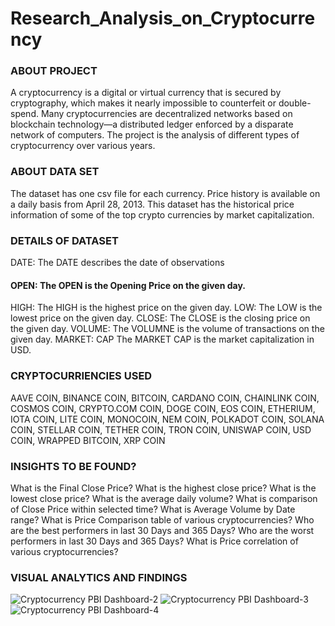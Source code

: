 # Research_Analysis_on_Cryptocurrency

### ABOUT PROJECT
A cryptocurrency is a digital or virtual currency that is secured by cryptography, which makes it nearly impossible to counterfeit or double-spend. Many cryptocurrencies are decentralized networks based on blockchain technology—a distributed ledger enforced by a disparate network of computers. The project is the analysis of different types of cryptocurrency over various years.

### ABOUT DATA SET
The dataset has one csv file for each currency. Price history is available on a daily basis from April 28, 2013. This dataset has the historical price information of some of the top crypto currencies by market capitalization.

### DETAILS OF DATASET
DATE: The DATE describes the date of observations
#### OPEN: The OPEN is the Opening Price on the given day.
HIGH: The HIGH is the highest price on the given day.
LOW: The LOW is the lowest price on the given day.
CLOSE: The CLOSE is the closing price on the given day.
VOLUME: The VOLUMNE is the volume of transactions on the given day.
MARKET: CAP The MARKET CAP is the market capitalization in USD.

### CRYPTOCURRIENCIES USED
AAVE COIN, BINANCE COIN, BITCOIN, CARDANO COIN, CHAINLINK COIN, COSMOS COIN, CRYPTO.COM COIN, DOGE COIN, EOS COIN, ETHERIUM, IOTA COIN, LITE COIN, MONOCOIN, NEM COIN, POLKADOT COIN, SOLANA COIN, STELLAR COIN, TETHER COIN, TRON COIN, UNISWAP COIN, USD COIN, WRAPPED BITCOIN, XRP COIN

### INSIGHTS TO BE FOUND?
What is the Final Close Price?
What is the highest close price?
What is the lowest close price?
What is the average daily volume?
What is comparison of Close Price within selected time?
What is Average Volume by Date range?
What is Price Comparison table of various cryptocurrencies?
Who are the best performers in last 30 Days and 365 Days?
Who are the worst performers in last 30 Days and 365 Days? What is Price correlation of various cryptocurrencies?

### VISUAL ANALYTICS AND FINDINGS
![Cryptocurrency PBI Dashboard-2](https://user-images.githubusercontent.com/115374063/218335820-fce3a70b-bb62-4c53-ae90-765f65dff995.png)
![Cryptocurrency PBI Dashboard-3](https://user-images.githubusercontent.com/115374063/218335825-e09a41b6-5817-402c-b0c6-5bc3f4c1067c.png)
![Cryptocurrency PBI Dashboard-4](https://user-images.githubusercontent.com/115374063/218335832-f8ff502b-ae8b-4227-8ae9-fca1a9241f71.png)
